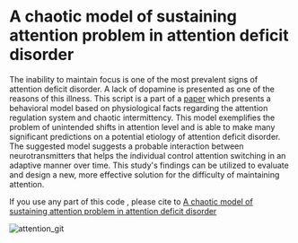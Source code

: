 # A chaotic model of sustaining attention problem in attention deficit disorder


The inability to maintain focus is one of the most prevalent signs of attention deficit disorder. A lack of dopamine is presented as one of the reasons of this illness.
This script is a part of a [paper](https://doi.org/10.1016/j.cnsns.2014.05.015) which presents a behavioral model based on physiological facts regarding the attention regulation system and chaotic intermittency. This model exemplifies the problem of unintended shifts in attention level and is able to make many significant predictions on a potential etiology of attention deficit disorder. The suggested model suggests a probable interaction between neurotransmitters that helps the individual control attention switching in an adaptive manner over time. This study's findings can be utilized to evaluate and design a new, more effective solution for the difficulty of maintaining attention.

If you use any part of this code , please cite to [A chaotic model of sustaining attention problem in attention deficit disorder](https://www.sciencedirect.com/science/article/abs/pii/S1007570414002214)


![attention_git](https://user-images.githubusercontent.com/96732467/181639726-20f2d886-1acd-4d2a-9a28-402e94a67277.jpg)
